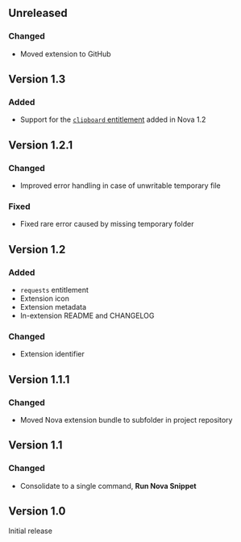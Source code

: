 ## Unreleased
### Changed
- Moved extension to GitHub

## Version 1.3
### Added
- Support for the [`clipboard` entitlement](https://docs.nova.app/extensions/#entitlements) added in Nova 1.2

## Version 1.2.1
### Changed
- Improved error handling in case of unwritable temporary file

### Fixed
- Fixed rare error caused by missing temporary folder

## Version 1.2
### Added
- `requests` entitlement
- Extension icon
- Extension metadata
- In-extension README and CHANGELOG

### Changed
- Extension identifier

## Version 1.1.1
### Changed
- Moved Nova extension bundle to subfolder in project repository

## Version 1.1
### Changed
- Consolidate to a single command, **Run Nova Snippet**

## Version 1.0
Initial release
